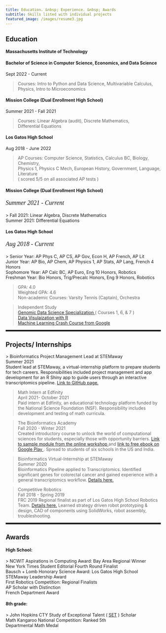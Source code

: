```yaml
---
title: Education. &nbsp; Experience. &nbsp; Awards
subtitle: Skills listed with individual projects
featured_image: /images/resume3.jpg
---
```

        
 <h2><span>Education</span></h2>
 
<h4>Massachusetts Institute of Technology</h4>
<h4>Bachelor of Science in Computer Science, Economics, and Data Science</h4>
Sept 2022 - Current

> Courses: Intro to Python and Data Science, Multivariable Calculus,
<br> Physics, Intro to Microeconomics

<h4>Mission College (Dual Enrollment High School)</h4>
Summer 2021 - Fall 2021

> Courses: Linear Algebra (audit), Discrete Mathematics, 
<br> Differential Equations

<h4>Los Gatos High School</h4>
Aug 2018 - June 2022

> AP Courses: Computer Science, Statistics, Calculus BC, Biology, Chemistry,
<br> Physics 1, Physics C Mech, European History, Government, Language, Literature
<br> ( scored 5/5 on all associated AP tests )

 <h4>Mission College (Dual Enrollment High School) </h4>
  <p style="font-family:verdana; font-size:20px"><em class="date">Summer 2021 - Current</em></p>
 > Fall 2021: Linear Algebra, Discrete Mathematics
 <br> Summer 2021: Differential Equations
 
 <h4>Los Gatos High School</h4>
  <p style="font-family:verdana; font-size:20px"><em class="date">Aug 2018 - Current</em></p>
> Senior Year: AP Phys C, AP CS, AP Gov, Econ H, AP French, AP Lit
<br> Junior Year: AP Bio, AP Chem, AP Physics 1, AP Stats, AP Lang, French 4 Honors
<br> Sophomore Year: AP Calc BC, AP Euro, Eng 10 Honors, Robotics 
<br> Freshman Year: Bio Honors, Trig/Precalc Honors, Eng 9 Honors, Robotics

> GPA: 4.0
<br> Weighted GPA: 4.6 
<br> Non-academic Courses: Varsity Tennis (Captain), Orchestra
 
> Independent Study
<br> <a href = "https://www.coursera.org/specializations/genomic-data-science">Genomic Data Science Specialization </a> ( Courses 1, 6, & 7 )
<br> <a href = "https://rkabacoff.github.io/datavis/index.html"> Data Visulaization with R </a>
<br> <a href = "https://developers.google.com/machine-learning/crash-course/"> Machine Learning Crash Course from Google </a>

<hr style="height:5px;color:black">

<h2>Projects/ Internships</h2>
> Bioinformatics Project Management Lead at STEMaway
<br> Summer 2021
<br> Student lead at STEMaway, a virtual-internship platform to prepare students for tech careers. Responsibilities included project management and app development for an R Shiny app to guide users through an interactive transcriptomics pipeline. <a href = "https://bi-stem-away.github.io/sMAP/">Link to GitHub page.</a>
 
> Math Intern at Edfinity 
<br> April 2021- October 2021
<br> Paid intern at Edfinity, an educational technology platform funded by the National Science Foundation (NSF). Responsibility includes development and testing of math curricula. 

> The Bioinformatics Academy 
<br> Fall 2020 - Winter 2021
<br> Created introductory course to unlock the world of computational sciences for students, especially those with opportunity barriers. <a href="https://beginnerbioinformatics.com/courses/the-pipeline/lessons/top-table-visualizations">Link to sample module from the online workshop </a> and <a href="https://play.google.com/store/books/details/Disha_Chauhan_The_Bioinformatics_Academy?id=9vg8EAAAQBAJ">link to free ebook on Google Play </a>. Spread to students of six schools in the US and India.
 
> Bioinformatics Virtual-Internship at STEMaway 
<br> Summer 2020
<br> Bioinformatics Pipeline applied to Transcriptomics. Identified significant genes for colorectal cancer and gained experience with a general transcriptomics workflow. <a href="https://disha-22.github.io/project/bio">Details here. </a>

> Competitive Robotics 
<br> Fall 2018 - Spring 2019
<br>FRC 2019 Regional finalist as part of Los Gatos High School Robotics Team. <a href="https://disha-22.github.io/project/robotics">Details here.</a> Learned strategy driven robot prototyping & design, CAD of components using SolidWorks, robot assembly, troubleshooting.

<hr style="height:5px;color:black">

<h2>Awards</h2>
<h4> High School: </h4>
> NCWIT Aspirations in Computing Award: Bay Area Regional Winner
<br> New York Times Student Editorial Fourth Round Finalist
<br> Bausch + Lomb Honorary Science Award: Los Gatos High School
<br> STEMaway Leadership Award
<br> First Robotics Competition: Regional Finalists
<br> AP Scholar with Distinction
<br> French Department Award
<h4> 8th grade: </h4>
> John Hopkins CTY Study of Exceptional Talent ( <a href="https://cty.jhu.edu/set/">SET</a> ) Scholar 
<br> Math Kangaroo National Competition: Ranked 5th 
<br> Departmental Math Medal
